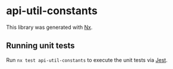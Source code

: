 # api-util-constants

This library was generated with [Nx](https://nx.dev).

## Running unit tests

Run `nx test api-util-constants` to execute the unit tests via [Jest](https://jestjs.io).
